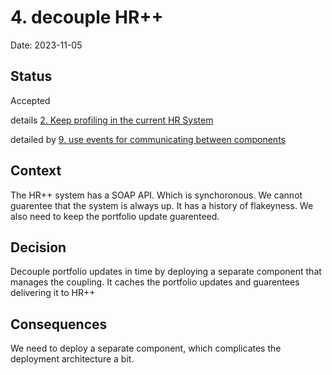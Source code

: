 # 4. decouple HR++

Date: 2023-11-05

## Status

Accepted

details [2. Keep profiling in the current HR System](0002-keep-profiling-in-the-current-hr-system.md)

detailed by [9. use events for communicating between components](0009-use-events-for-communicating-between-components.md)

## Context

The HR++ system has a SOAP API. Which is synchoronous. We cannot guarentee that the system is always up. It has a history of flakeyness. We also need to keep the portfolio update guarenteed.

## Decision

Decouple portfolio updates in time by deploying a separate component that manages the coupling. It caches the portfolio updates and guarentees delivering it to HR++

## Consequences

We need to deploy a separate component, which complicates the deployment architecture a bit. 
